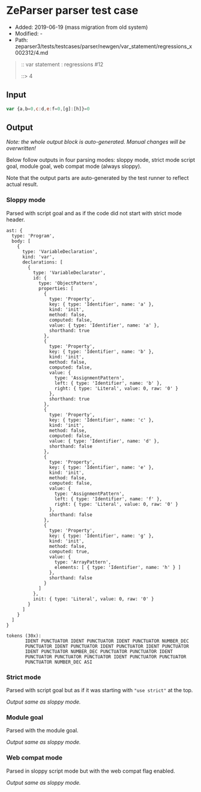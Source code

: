 # ZeParser parser test case

- Added: 2019-06-19 (mass migration from old system)
- Modified: -
- Path: zeparser3/tests/testcases/parser/newgen/var_statement/regressions_x002312/4.md

> :: var statement : regressions #12
>
> ::>  4

## Input

`````js
var {a,b=0,c:d,e:f=0,[g]:[h]}=0
`````

## Output

_Note: the whole output block is auto-generated. Manual changes will be overwritten!_

Below follow outputs in four parsing modes: sloppy mode, strict mode script goal, module goal, web compat mode (always sloppy).

Note that the output parts are auto-generated by the test runner to reflect actual result.

### Sloppy mode

Parsed with script goal and as if the code did not start with strict mode header.

`````
ast: {
  type: 'Program',
  body: [
    {
      type: 'VariableDeclaration',
      kind: 'var',
      declarations: [
        {
          type: 'VariableDeclarator',
          id: {
            type: 'ObjectPattern',
            properties: [
              {
                type: 'Property',
                key: { type: 'Identifier', name: 'a' },
                kind: 'init',
                method: false,
                computed: false,
                value: { type: 'Identifier', name: 'a' },
                shorthand: true
              },
              {
                type: 'Property',
                key: { type: 'Identifier', name: 'b' },
                kind: 'init',
                method: false,
                computed: false,
                value: {
                  type: 'AssignmentPattern',
                  left: { type: 'Identifier', name: 'b' },
                  right: { type: 'Literal', value: 0, raw: '0' }
                },
                shorthand: true
              },
              {
                type: 'Property',
                key: { type: 'Identifier', name: 'c' },
                kind: 'init',
                method: false,
                computed: false,
                value: { type: 'Identifier', name: 'd' },
                shorthand: false
              },
              {
                type: 'Property',
                key: { type: 'Identifier', name: 'e' },
                kind: 'init',
                method: false,
                computed: false,
                value: {
                  type: 'AssignmentPattern',
                  left: { type: 'Identifier', name: 'f' },
                  right: { type: 'Literal', value: 0, raw: '0' }
                },
                shorthand: false
              },
              {
                type: 'Property',
                key: { type: 'Identifier', name: 'g' },
                kind: 'init',
                method: false,
                computed: true,
                value: {
                  type: 'ArrayPattern',
                  elements: [ { type: 'Identifier', name: 'h' } ]
                },
                shorthand: false
              }
            ]
          },
          init: { type: 'Literal', value: 0, raw: '0' }
        }
      ]
    }
  ]
}

tokens (30x):
       IDENT PUNCTUATOR IDENT PUNCTUATOR IDENT PUNCTUATOR NUMBER_DEC
       PUNCTUATOR IDENT PUNCTUATOR IDENT PUNCTUATOR IDENT PUNCTUATOR
       IDENT PUNCTUATOR NUMBER_DEC PUNCTUATOR PUNCTUATOR IDENT
       PUNCTUATOR PUNCTUATOR PUNCTUATOR IDENT PUNCTUATOR PUNCTUATOR
       PUNCTUATOR NUMBER_DEC ASI
`````

### Strict mode

Parsed with script goal but as if it was starting with `"use strict"` at the top.

_Output same as sloppy mode._

### Module goal

Parsed with the module goal.

_Output same as sloppy mode._

### Web compat mode

Parsed in sloppy script mode but with the web compat flag enabled.

_Output same as sloppy mode._
